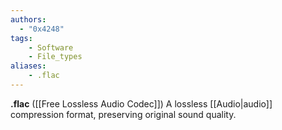 ```yaml
---
authors:
  - "0x4248"
tags:
    - Software
    - File_types
aliases:
    - .flac
---
```

**.flac** ([[Free Lossless Audio Codec]]) A lossless [[Audio|audio]] compression format, preserving original sound quality.
